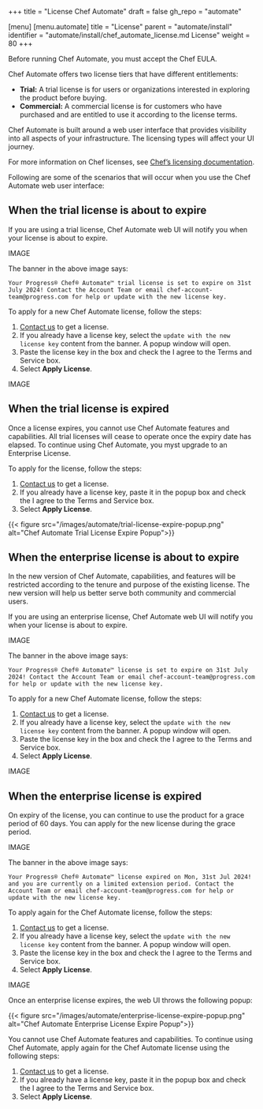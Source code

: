 +++
title = "License Chef Automate"
draft = false
gh_repo = "automate"

[menu]
  [menu.automate]
    title = "License"
    parent = "automate/install"
    identifier = "automate/install/chef_automate_license.md License"
    weight = 80
+++

Before running Chef Automate, you must accept the Chef EULA.

Chef Automate offers two license tiers that have different entitlements:

* **Trial:** A trial license is for users or organizations interested in exploring the product before buying.
* **Commercial:** A commercial license is for customers who have purchased and are entitled to use it according to the license terms.

Chef Automate is built around a web user interface that provides visibility into all aspects of your infrastructure. The licensing types will affect your UI journey.

For more information on Chef licenses, see [Chef’s licensing documentation](https://docs.chef.io/licensing/).

Following are some of the scenarios that will occur when you use the Chef Automate web user interface:

## When the trial license is about to expire

If you are using a trial license, Chef Automate web UI will notify you when your license is about to expire.

IMAGE

The banner in the above image says:

`Your Progress® Chef® Automate™ trial license is set to expire on 31st July 2024! Contact the Account Team or email chef-account-team@progress.com for help or update with the new license key.`

To apply for a new Chef Automate license, follow the steps:

1. [Contact us](https://www.chef.io/contact-us) to get a license.
1. If you already have a license key, select the `update with the new license key` content from the banner. A popup window will open.
1. Paste the license key in the box and check the I agree to the Terms and Service box.
1. Select **Apply License**.

IMAGE

## When the trial license is expired

Once a license expires, you cannot use Chef Automate features and capabilities. All trial licenses will cease to operate once the expiry date has elapsed. To continue using Chef Automate, you myst upgrade to an Enterprise License.

To apply for the license, follow the steps:

1. [Contact us](https://www.chef.io/contact-us) to get a license.
1. If you already have a license key, paste it in the popup box and check the I agree to the Terms and Service box.
1. Select **Apply License**.

{{< figure src="/images/automate/trial-license-expire-popup.png" alt="Chef Automate Trial License Expire Popup">}}

## When the enterprise license is about to expire

In the new version of Chef Automate, capabilities, and features will be restricted according to the tenure and purpose of the existing license. The new version will help us better serve both community and commercial users.

If you are using an enterprise license, Chef Automate web UI will notify you when your license is about to expire.

IMAGE

The banner in the above image says:

`Your Progress® Chef® Automate™ license is set to expire on 31st July 2024! Contact the Account Team or email chef-account-team@progress.com for help or update with the new license key.`

To apply for a new Chef Automate license, follow the steps:

1. [Contact us](https://www.chef.io/contact-us) to get a license.
1. If you already have a license key, select the `update with the new license key` content from the banner. A popup window will open.
1. Paste the license key in the box and check the I agree to the Terms and Service box.
1. Select **Apply License**.

IMAGE

## When the enterprise license is expired

On expiry of the license, you can continue to use the product for a grace period of 60 days. You can apply for the new license during the grace period.

IMAGE

The banner in the above image says:

`Your Progress® Chef® Automate™ license expired on Mon, 31st Jul 2024! and you are currently on a limited extension period. Contact the Account Team or email chef-account-team@progress.com for help or update with the new license key.`

To apply again for the Chef Automate license, follow the steps:

1. [Contact us](https://www.chef.io/contact-us) to get a license.
1. If you already have a license key, select the `update with the new license key` content from the banner. A popup window will open.
1. Paste the license key in the box and check the I agree to the Terms and Service box.
1. Select **Apply License**.

IMAGE

Once an enterprise license expires, the web UI throws the following popup:

{{< figure src="/images/automate/enterprise-license-expire-popup.png" alt="Chef Automate Enterprise License Expire Popup">}}

You cannot use Chef Automate features and capabilities. To continue using Chef Automate, apply again for the Chef Automate license using the following steps:

1. [Contact us](https://www.chef.io/contact-us) to get a license.
1. If you already have a license key, paste it in the popup box and check the I agree to the Terms and Service box.
1. Select **Apply License**.
